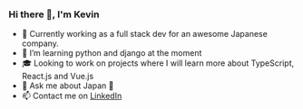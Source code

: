 ### Hi there 👋, I'm Kevin

<!--
**neoke20/neoke20** is a ✨ _special_ ✨ repository because its `README.md` (this file) appears on your GitHub profile.

Here are some ideas to get you started:

- 🔭 I’m currently working on ...
- 🌱 I’m currently learning ...
- 👯 I’m looking to collaborate on ...
- 🤔 I’m looking for help with ...
- 💬 Ask me about ...
- 📫 How to reach me: ...
- 😄 Pronouns: ...
- ⚡ Fun fact: ...
-->
- 🏢 Currently working as a full stack dev for an awesome Japanese company.
- 🌱 I’m learning python and django at the moment
- 🎓 Looking to work on projects where I will learn more about TypeScript, React.js and Vue.js
- 💬 Ask me about Japan 🗾
- 📫 Contact me on [LinkedIn](https://www.linkedin.com/in/konczakkevin/)
